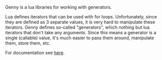 Genny is a lua libraries for working with generators.

Lua defines iterators that can be used with for loops.
Unfortunately, since they are defined as 3 separate values, it is very hard to manipulate these iterators.
Genny defines so-called "generators", which nothing but lua iterators that don't take any arguments.
Since this means a generator is a single (callable) value, it's much easier to pass them around, manipulate them, store them, etc.

For documentation see [here][docs].

[docs]: https://docs.bartbes.com/genny
